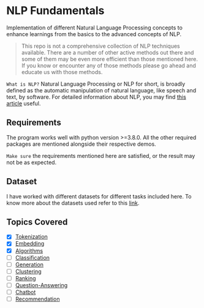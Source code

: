 # NLP Fundamentals

Implementation of different Natural Language Processing concepts
to enhance learnings from the basics to the advanced concepts of NLP.

> This repo is not a comprehensive collection of NLP techniques available.
> There are a number of other active methods out there and some of them may be
> even more efficient than those mentioned here. If you know or encounter any of those methods
> please go ahead and educate us with those methods.

`What is NLP?` Natural Language Processing or NLP for short, is broadly defined as the automatic manipulation of
natural language, like speech and text, by software. For detailed information about NLP, you may find [this
article](https://machinelearningmastery.com/natural-language-processing/) useful.

## Requirements

The program works well with python version >=3.8.0.
All the other required packages are mentioned alongside their respective demos.

`Make sure` the requirements mentioned here are satisfied, or the result may not be as expected.

## Dataset

I have worked with different datasets for different tasks included here. To know more about the datasets used refer to this [link](https://github.com/arunism/NLP-Fundamentals/tree/master/data).

## Topics Covered

- [x] [Tokenization](https://github.com/arunism/NLP-Fundamentals/blob/master/01-Tokenization)
- [x] [Embedding](https://github.com/arunism/NLP-Fundamentals/blob/master/02-Embedding)
- [x] [Algorithms](https://github.com/arunism/NLP-Fundamentals/blob/master/03-Algorithms)
- [ ] [Classification](https://github.com/arunism/NLP-Fundamentals/blob/master/04-Classification)
- [ ] [Generation](https://github.com/arunism/NLP-Fundamentals/blob/master/05-Generation)
- [ ] [Clustering](https://github.com/arunism/NLP-Fundamentals/blob/master/06-Clustering)
- [ ] [Ranking](https://github.com/arunism/NLP-Fundamentals/blob/master/07-Ranking)
- [ ] [Question-Answering](https://github.com/arunism/NLP-Fundamentals/blob/master/08-Question-Answering)
- [ ] [Chatbot](https://github.com/arunism/NLP-Fundamentals/blob/master/09-Chatbot)
- [ ] [Recommendation](https://github.com/arunism/NLP-Fundamentals/blob/master/10-Recommendation)
